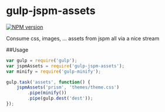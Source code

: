 # gulp-jspm-assets

[![NPM version][npm-image]][npm-url]

Consume css, images, ... assets from jspm all via a nice stream

##Usage

```js
var gulp = require('gulp');
var jspmAssets = require('gulp-jspm-assets');
var minify = require('gulp-minify');

gulp.task('assets', function() {
    jspmAssets('prism', 'themes/theme.css')
        .pipe(minify())
        .pipe(gulp.dest('dest'));
});

```

[npm-url]: https://www.npmjs.com/package/gulp-jspm-assets
[npm-image]: https://badge.fury.io/js/gulp-jspm-assets.svg